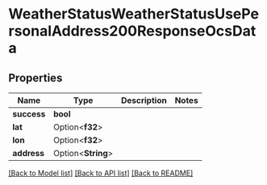 # WeatherStatusWeatherStatusUsePersonalAddress200ResponseOcsData

## Properties

Name | Type | Description | Notes
------------ | ------------- | ------------- | -------------
**success** | **bool** |  | 
**lat** | Option<**f32**> |  | 
**lon** | Option<**f32**> |  | 
**address** | Option<**String**> |  | 

[[Back to Model list]](../README.md#documentation-for-models) [[Back to API list]](../README.md#documentation-for-api-endpoints) [[Back to README]](../README.md)


